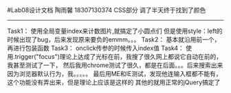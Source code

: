 #Lab08设计文档
陶雨馨 18307130374
CSS部分
    调了半天终于找到了颜色
***
Task1：
    使用全局变量index来计数图片,就搞定了小圆点们
    但是使用style：left的时候出现了bug，后来发现原来要负的emmm。。。
Task2：
    基本就沿用前一个，再进行包装函数
Task3：
    onclick传参的时候传入index值
Task4：
    使用.trigger("focus")理论上达成了光标在前，我搜了很久网上都说它自动在前的，我甚至测试了一下，
    然后我用chrome测试了很久，都是在后面。。。后来搜索出来因为浏览器默认行为，我。。。。。
    最后用ME和IE测试，发现他连输入框都不能有，这个功能没有弄出来，但是理论上应该是这样的
    其他的就用正常的jQuery搞定了
